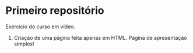 # Primeiro repositório
Exercício do curso em vídeo.
1. Criação de uma página feita apenas em HTML. Página de apresentação simples!

